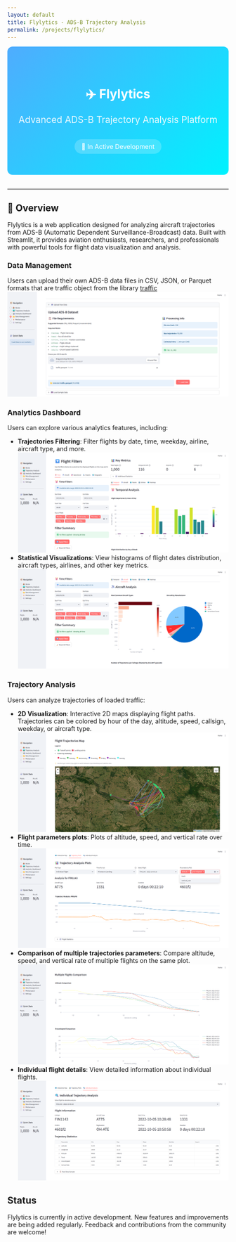 ```yaml
---
layout: default
title: Flylytics - ADS-B Trajectory Analysis
permalink: /projects/flylytics/
---
```


<div class="project-hero">
  <h1>✈️ Flylytics</h1>
  <p class="project-subtitle">Advanced ADS-B Trajectory Analysis Platform</p>
  <div class="project-status-badge">🚧 In Active Development</div>
</div>

---

## 🎯 Overview

Flylytics is a web application designed for analyzing aircraft trajectories from ADS-B (Automatic Dependent Surveillance-Broadcast) data. Built with Streamlit, it provides aviation enthusiasts, researchers, and professionals with powerful tools for flight data visualization and analysis.

### Data Management

Users can upload their own ADS-B data files in CSV, JSON, or Parquet formats that are traffic object from the library [traffic](https://github.com/xoolive/traffic)
![Flylytics Screenshot](/assets/images/upload_data.png)

### Analytics Dashboard

Users can explore various analytics features, including:
- **Trajectories Filtering**: Filter flights by date, time, weekday, airline, aircraft type, and more.
![Flylytics Screenshot](/assets/images/analytics_dashboard_filters.png)
- **Statistical Visualizations**: View histograms of flight dates distribution, aircraft types, airlines, and other key metrics.
![Flylytics Screenshot](/assets/images/analytics_dashboard_stats.png)

### Trajectory Analysis

Users can analyze trajectories of loaded traffic:
- **2D Visualization**: Interactive 2D maps displaying flight paths. Trajectories can be colored by hour of the day, altitude, speed, callsign, weekday, or aircraft type.
![Flylytics Screenshot](/assets/images/trajectory_analysis_2d.png)
- **Flight parameters plots**: Plots of altitude, speed, and vertical rate over time.
![Flylytics Screenshot](/assets/images/trajectory_analysis_params.png)
- **Comparison of multiple trajectories parameters**: Compare altitude, speed, and vertical rate of multiple flights on the same plot.
![Flylytics Screenshot](/assets/images/trajectory_analysis_compare.png)
- **Individual flight details**: View detailed information about individual flights.
![Flylytics Screenshot](/assets/images/trajectory_analysis_flight_details.png)

## Status

Flylytics is currently in active development. New features and improvements are being added regularly. Feedback and contributions from the community are welcome!


<style>
.project-hero {
  text-align: center;
  padding: 3rem 0;
  background: linear-gradient(135deg, #4facfe 0%, #00f2fe 100%);
  color: white;
  border-radius: 12px;
  margin-bottom: 2rem;
}

.project-subtitle {
  font-size: 1.3rem;
  opacity: 0.9;
  margin: 1rem 0;
}

.project-status-badge {
  display: inline-block;
  background: rgba(255, 255, 255, 0.2);
  padding: 8px 16px;
  border-radius: 20px;
  font-size: 0.9rem;
  margin-top: 1rem;
}
</style>